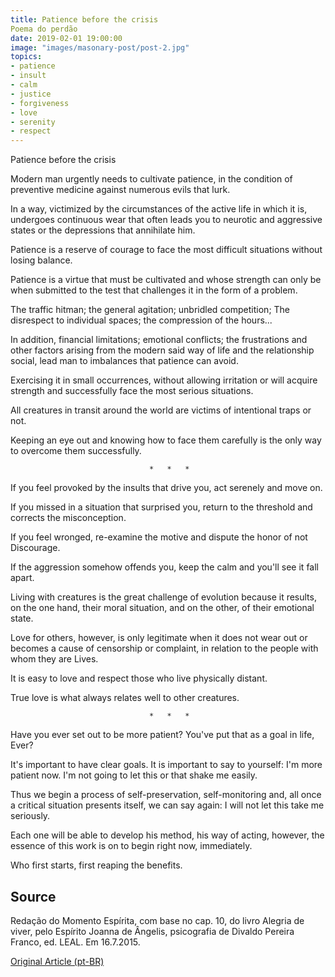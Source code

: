 ```yaml
---
title: Patience before the crisis
Poema do perdão
date: 2019-02-01 19:00:00
image: "images/masonary-post/post-2.jpg"
topics: 
- patience
- insult
- calm
- justice
- forgiveness
- love
- serenity
- respect
---
```


Patience before the crisis

Modern man urgently needs to cultivate patience, in the condition of
preventive medicine against numerous evils that lurk.

In a way, victimized by the circumstances of the active life in which it is,
undergoes continuous wear that often leads you to neurotic and aggressive states
or the depressions that annihilate him.

Patience is a reserve of courage to face the most difficult situations
without losing balance.

Patience is a virtue that must be cultivated and whose strength can only be
when submitted to the test that challenges it in the form of a problem.

The traffic hitman; the general agitation; unbridled competition; The
disrespect to individual spaces; the compression of the hours...

In addition, financial limitations; emotional conflicts; the frustrations
and other factors arising from the modern said way of life and the relationship
social, lead man to imbalances that patience can avoid.

Exercising it in small occurrences, without allowing irritation or
will acquire strength and successfully face the most serious situations.

All creatures in transit around the world are victims of intentional traps
or not.

Keeping an eye out and knowing how to face them carefully is the only way to overcome them
successfully.

                                   *   *   *

If you feel provoked by the insults that drive you, act serenely and
move on.

If you missed in a situation that surprised you, return to the threshold and
corrects the misconception.

If you feel wronged, re-examine the motive and dispute the honor of not
Discourage.

If the aggression somehow offends you, keep the calm and you'll see it
fall apart.

Living with creatures is the great challenge of evolution because it results,
on the one hand, their moral situation, and on the other, of their emotional state.

Love for others, however, is only legitimate when it does not wear out or
becomes a cause of censorship or complaint, in relation to the people with whom they are
Lives.

It is easy to love and respect those who live physically distant.

True love is what always relates well to other creatures.

                                   *   *   *

Have you ever set out to be more patient? You've put that as a goal in life,
Ever?

It's important to have clear goals. It is important to say to yourself: I'm more
patient now. I'm not going to let this or that shake me easily.

Thus we begin a process of self-preservation, self-monitoring and, all
once a critical situation presents itself, we can say again: I will not
let this take me seriously.

Each one will be able to develop his method, his way of acting, however, the essence of
this work is on to begin right now, immediately.

Who first starts, first reaping the benefits.


## Source
Redação do Momento Espírita, com base no cap. 10,
do livro Alegria de viver, pelo Espírito Joanna de Ângelis,
psicografia de Divaldo Pereira Franco, ed. LEAL.
Em 16.7.2015.

[Original Article (pt-BR)](http://www.momento.com.br/pt/ler_texto.php?id=4518)



